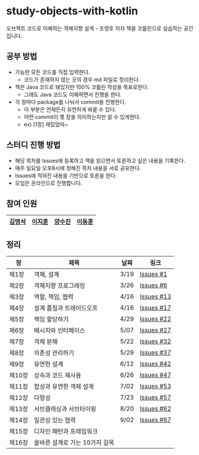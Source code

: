 # study-objects-with-kotlin
오브젝트 코드로 이해하는 객체지향 설계 - 조영호 저자 책을 코틀린으로 실습하는 공간입니다.

## 공부 방법

- 가능한 모든 코드를 직접 입력한다.
  - 코드가 존재하지 않는 곳의 경우 md 파일로 정리한다.
- 책은 Java 코드로 돼있지만 100% 코틀린 작성을 목표로한다.
  - 그래도 Java 코드도 이해하면서 진행을 한다.
- 각 장마다 package를 나눠서 commit을 진행한다.
  - 이 부분은 언제든지 유연하게 바꿀 수 있다.
  - 어떤 commit이 몇 장을 의미하는지만 알 수 있게한다.
  - ex) [1장] 재밌었따~
  
## 스터디 진행 방법

- 해당 목차를 Issues에 등록하고 책을 읽으면서 토론하고 싶은 내용을 기록한다.
- 매주 일요일 오후8시에 정해진 목차 내용을 서로 공유한다.
- Issues에 적혀진 내용을 기반으로 토론을 한다.
- 모임은 온라인으로 진행합니다.

## 참여 인원

|[김명석](https://github.com/audxo112)|[이지훈](https://github.com/lee-ji-hoon)|[양수진](https://github.com/yangsooplus)|[이동훈](https://github.com/ldh019)|
|---|---|---|---|

## 정리

| 장   | 제목                                  | 날짜 | 링크 |
| ---- | ------------------------------------- | ---- | ---- |
| 제1장 | 객체, 설계                       |  3/19 | [Issues #1](https://github.com/lee-ji-hoon/study-objects-with-kotlin/issues/1) |
| 제2장 | 객체지향 프로그래밍                 |  3/26 | [Issues #6](https://github.com/lee-ji-hoon/study-objects-with-kotlin/issues/6) |
| 제3장 | 역할, 책임, 협력                  |  4/16  | [Issues #13](https://github.com/lee-ji-hoon/study-objects-with-kotlin/issues/13) |
| 제4장 | 설계 품질과 트레이드오프             |  4/16  | [Issues #17](https://github.com/lee-ji-hoon/study-objects-with-kotlin/issues/17) |
| 제5장 | 책임 할당하기                      |  4/29 | [Issues #22](https://github.com/lee-ji-hoon/study-objects-with-kotlin/issues/22) |
| 제6장 | 메시지와 인터페이스                 |  5/07 |  [Issues #27](https://github.com/lee-ji-hoon/study-objects-with-kotlin/issues/27) |
| 제7장 | 객체 분해                         | 5/22 | [Issues #32](https://github.com/lee-ji-hoon/study-objects-with-kotlin/issues/32)     |
| 제8장 | 의존성 관리하기                      |  5/29    | [Issues #37](https://github.com/lee-ji-hoon/study-objects-with-kotlin/issues/37)   |
| 제9장 | 유연한 설계                          | 6/12   | [Issues #42](https://github.com/lee-ji-hoon/study-objects-with-kotlin/issues/42)     |
| 제10장| 상속과 코드 재사용                  |  6/26    |  [Issues #47](https://github.com/lee-ji-hoon/study-objects-with-kotlin/issues/47)    |
| 제11장| 합성과 유연한 객체 설계             |   7/02   | [Issues #53](https://github.com/lee-ji-hoon/study-objects-with-kotlin/issues/53)     |
| 제12장| 다형성                           | 7/23     | [Issues #57](https://github.com/lee-ji-hoon/study-objects-with-kotlin/issues/57)     |
| 제13장| 서브클래싱과 서브타이핑              | 8/20  | [Issues #62](https://github.com/lee-ji-hoon/study-objects-with-kotlin/issues/62)      |
| 제14장| 일관성 있는 협력                     | 9/02 | [Issues #67](https://github.com/lee-ji-hoon/study-objects-with-kotlin/issues/67)     |
| 제15장| 디자인 패턴과 프레임워크             |      |      |
| 제16장| 올바른 설계로 가는 10가지 길목       |      |      |
